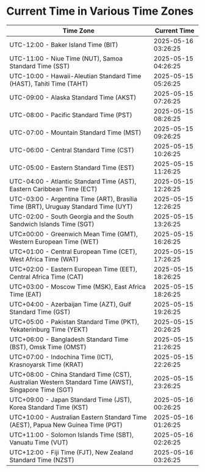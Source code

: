 # Current Time in Various Time Zones

| Time Zone | Current Time |
|-----------|--------------|
| UTC-12:00 - Baker Island Time (BIT) | 2025-05-16 03:26:25 |
| UTC-11:00 - Niue Time (NUT), Samoa Standard Time (SST) | 2025-05-15 04:26:25 |
| UTC-10:00 - Hawaii-Aleutian Standard Time (HAST), Tahiti Time (TAHT) | 2025-05-15 05:26:25 |
| UTC-09:00 - Alaska Standard Time (AKST) | 2025-05-15 07:26:25 |
| UTC-08:00 - Pacific Standard Time (PST) | 2025-05-15 08:26:25 |
| UTC-07:00 - Mountain Standard Time (MST) | 2025-05-15 09:26:25 |
| UTC-06:00 - Central Standard Time (CST) | 2025-05-15 10:26:25 |
| UTC-05:00 - Eastern Standard Time (EST) | 2025-05-15 11:26:25 |
| UTC-04:00 - Atlantic Standard Time (AST), Eastern Caribbean Time (ECT) | 2025-05-15 12:26:25 |
| UTC-03:00 - Argentina Time (ART), Brasília Time (BRT), Uruguay Standard Time (UYT) | 2025-05-15 12:26:25 |
| UTC-02:00 - South Georgia and the South Sandwich Islands Time (SGT) | 2025-05-15 13:26:25 |
| UTC±00:00 - Greenwich Mean Time (GMT), Western European Time (WET) | 2025-05-15 16:26:25 |
| UTC+01:00 - Central European Time (CET), West Africa Time (WAT) | 2025-05-15 17:26:25 |
| UTC+02:00 - Eastern European Time (EET), Central Africa Time (CAT) | 2025-05-15 18:26:25 |
| UTC+03:00 - Moscow Time (MSK), East Africa Time (EAT) | 2025-05-15 18:26:25 |
| UTC+04:00 - Azerbaijan Time (AZT), Gulf Standard Time (GST) | 2025-05-15 19:26:25 |
| UTC+05:00 - Pakistan Standard Time (PKT), Yekaterinburg Time (YEKT) | 2025-05-15 20:26:25 |
| UTC+06:00 - Bangladesh Standard Time (BST), Omsk Time (OMST) | 2025-05-15 21:26:25 |
| UTC+07:00 - Indochina Time (ICT), Krasnoyarsk Time (KRAT) | 2025-05-15 22:26:25 |
| UTC+08:00 - China Standard Time (CST), Australian Western Standard Time (AWST), Singapore Time (SGT) | 2025-05-15 23:26:25 |
| UTC+09:00 - Japan Standard Time (JST), Korea Standard Time (KST) | 2025-05-16 00:26:25 |
| UTC+10:00 - Australian Eastern Standard Time (AEST), Papua New Guinea Time (PGT) | 2025-05-16 01:26:25 |
| UTC+11:00 - Solomon Islands Time (SBT), Vanuatu Time (VUT) | 2025-05-16 02:26:25 |
| UTC+12:00 - Fiji Time (FJT), New Zealand Standard Time (NZST) | 2025-05-16 03:26:25 |
